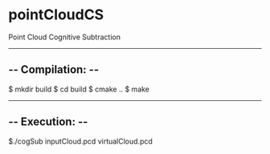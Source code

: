 pointCloudCS
============

Point Cloud Cognitive Subtraction


------------------
-- Compilation: --
------------------

$ mkdir build
$ cd build
$ cmake ..
$ make

----------------
-- Execution: --
----------------

$./cogSub inputCloud.pcd virtualCloud.pcd

